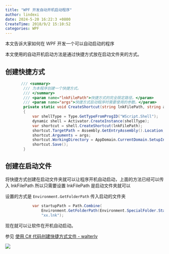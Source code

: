 ```yaml
---
title: "WPF 开发自动开机启动程序"
author: lindexi
date: 2024-5-20 16:22:3 +0800
CreateTime: 2018/9/2 15:10:52
categories: WPF
---
```


本文告诉大家如何在 WPF 开发一个可以自动启动的程序

<!--more-->


<!-- CreateTime:2018/9/2 15:10:52 -->

<!-- csdn -->

本文使用的自动开机启动方法是通过快捷方式放在启动文件夹的方式。

## 创建快捷方式

```csharp
       /// <summary>
        /// 为本程序创建一个快捷方式。
        /// </summary>
        /// <param name="lnkFilePath">快捷方式的完全限定路径。</param>
        /// <param name="args">快捷方式启动程序时需要使用的参数。</param>
        private static void CreateShortcut(string lnkFilePath, string args)
        {
            var shellType = Type.GetTypeFromProgID("WScript.Shell");
            dynamic shell = Activator.CreateInstance(shellType);
            var shortcut = shell.CreateShortcut(lnkFilePath);
            shortcut.TargetPath = Assembly.GetEntryAssembly().Location;
            shortcut.Arguments = args;
            shortcut.WorkingDirectory = AppDomain.CurrentDomain.SetupInformation.ApplicationBase;
            shortcut.Save();
        }
```

## 创建在启动文件

将快捷方式创建在启动文件夹就可以让程序开机自动启动，上面的方法已经可以传入 lnkFilePath 所以只需要设置 lnkFilePath 是启动文件夹就可以

设置的方式是 `Environment.GetFolderPath` 传入启动的文件夹

```csharp
            var startupPath = Path.Combine(
                Environment.GetFolderPath(Environment.SpecialFolder.Startup),
                "xx.lnk");
```

现在就可以让软件在开机自动启动。

参见 [使用 C# 代码创建快捷方式文件 - walterlv](https://blog.walterlv.com/post/create-shortcut-file-using-csharp.html )

![](https://i.loli.net/2018/09/02/5b8b8a8e69248.jpg)

